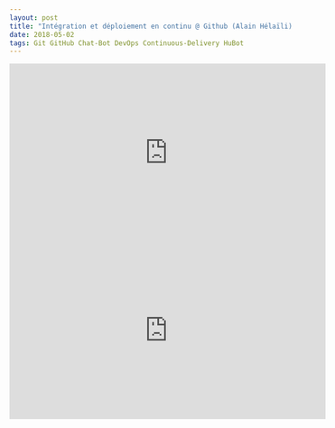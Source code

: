 ```yaml
---
layout: post
title: "Intégration et déploiement en continu @ Github (Alain Hélaïli) (French)"
date: 2018-05-02
tags: Git GitHub Chat-Bot DevOps Continuous-Delivery HuBot
---
```

<iframe width="560" height="315" src="https://www.youtube.com/embed/jCwzf9adAtE" frameborder="0" allow="autoplay; encrypted-media" allowfullscreen></iframe>

<iframe width="560" height="315" src="https://www.youtube.com/embed/Nu6dpYB7U1k" frameborder="0" allow="autoplay; encrypted-media" allowfullscreen></iframe>
